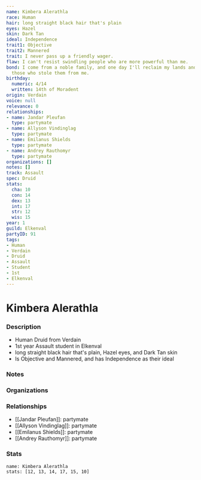 ```yaml
---
name: Kimbera Alerathla
race: Human
hair: long straight black hair that's plain
eyes: Hazel
skin: Dark Tan
ideal: Independence
trait1: Objective
trait2: Mannered
trait: I never pass up a friendly wager.
flaw: I can't resist swindling people who are more powerful than me.
bond: I come from a noble family, and one day I'll reclaim my lands and title from
  those who stole them from me.
birthday:
  numeric: 4/14
  written: 14th of Moradent
origin: Verdain
voice: null
relevance: 0
relationships:
- name: Jandar Pleufan
  type: partymate
- name: Allyson Vindinglag
  type: partymate
- name: Emilanus Shields
  type: partymate
- name: Andrey Rauthomyr
  type: partymate
organizations: []
notes: []
track: Assault
spec: Druid
stats:
  cha: 10
  con: 14
  dex: 13
  int: 17
  str: 12
  wis: 15
year: 1
guild: Elkenval
partyID: 91
tags:
- Human
- Verdain
- Druid
- Assault
- Student
- 1st
- Elkenval
---
```

# Kimbera Alerathla
### Description
- Human Druid from Verdain
- 1st year Assault student in Elkenval
- long straight black hair that's plain, Hazel eyes, and Dark Tan skin
- Is Objective and Mannered, and has Independence as their ideal

### Notes

### Organizations

### Relationships
- [[Jandar Pleufan]]: partymate
- [[Allyson Vindinglag]]: partymate
- [[Emilanus Shields]]: partymate
- [[Andrey Rauthomyr]]: partymate

### Stats
```statblock
name: Kimbera Alerathla
stats: [12, 13, 14, 17, 15, 10]
```